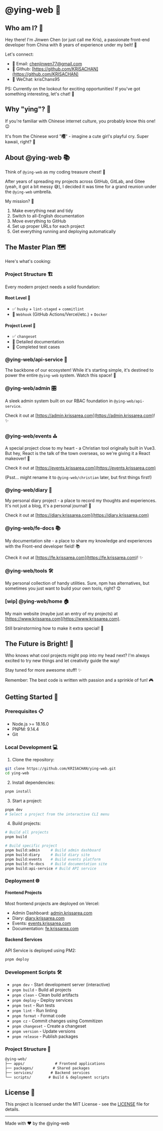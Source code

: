 # @ying-web 🌟

## Who am I? 👋

Hey there! I'm Jinwen Chen (or just call me Kris), a passionate front-end developer from China with 8 years of experience under my belt! 🚀

Let's connect:

-   📧 Email: [chenjinwen77@gmail.com](mailto:chenjinwen77@gmail.com)
-   🐙 Github: [https://github.com/KRISACHAN](https://github.com/KRISACHAN)
-   💬 WeChat: krisChans95

PS: Currently on the lookout for exciting opportunities! If you've got something interesting, let's chat! 🤝

## Why "ying"? 🤔

If you're familiar with Chinese internet culture, you probably know this one! 😉

It's from the Chinese word "**嘤**" - imagine a cute girl's playful cry. Super kawaii, right? 🎀

## About @ying-web 📚

Think of `@ying-web` as my coding treasure chest! 💎

After years of spreading my projects across GitHub, GitLab, and Gitee (yeah, it got a bit messy 😅), I decided it was time for a grand reunion under the `@ying-web` umbrella.

My mission? 🎯

1. Make everything neat and tidy
2. Switch to all-English documentation
3. Move everything to GitHub
4. Set up proper URLs for each project
5. Get everything running and deploying automatically

## The Master Plan 🗺️

Here's what's cooking:

### Project Structure 🏗️

Every modern project needs a solid foundation:

#### Root Level 🌳

-   ✅ `husky` + `lint-staged` + `commitlint`
-   🚧 `Webhook` (GitHub Actions/Vercel/etc.) + `Docker`

#### Project Level 🌱

-   ✅ `changeset`
-   🚧 Detailed documentation
-   🚧 Completed test cases

### @ying-web/api-service 🔌

The backbone of our ecosystem! While it's starting simple, it's destined to power the entire `@ying-web` system. Watch this space! 🚀

### @ying-web/admin 🎛️

A sleek admin system built on our RBAC foundation in `@ying-web/api-service`.

Check it out at [https://admin.krissarea.com](https://admin.krissarea.com)! ✨

### @ying-web/events ⛪

A special project close to my heart - a Christian tool originally built in Vue3. But hey, React is the talk of the town overseas, so we're giving it a React makeover! 🔄

Check it out at [https://events.krissarea.com](https://events.krissarea.com)

(Psst... might rename it to `@ying-web/christian` later, but first things first!)

### @ying-web/diary 📔

My personal diary project - a place to record my thoughts and experiences. It's not just a blog, it's a personal journal! 📖

Check it out at [https://diary.krissarea.com](https://diary.krissarea.com)

### @ying-web/fe-docs 📚

My documentation site - a place to share my knowledge and experiences with the Front-end developer field! 📚

Check it out at [https://fe.krissarea.com](https://fe.krissarea.com)! ✨

### @ying-web/tools 🛠️

My personal collection of handy utilities. Sure, npm has alternatives, but sometimes you just want to build your own tools, right? 😊

### [wip] @ying-web/home 🏠

My main website (maybe just an entry of my projects) at [https://www.krissarea.com](https://www.krissarea.com).

Still brainstorming how to make it extra special! 🎨

## The Future is Bright! 🌈

Who knows what cool projects might pop into my head next? I'm always excited to try new things and let creativity guide the way!

Stay tuned for more awesome stuff! ✨

Remember: The best code is written with passion and a sprinkle of fun! 🎮

## Getting Started 🚀

### Prerequisites 📋

-   Node.js >= 18.16.0
-   PNPM: 9.14.4
-   Git

### Local Development 💻

1. Clone the repository:

```bash
git clone https://github.com/KRISACHAN/ying-web.git
cd ying-web
```

2. Install dependencies:

```bash
pnpm install
```

3. Start a project:

```bash
pnpm dev
# Select a project from the interactive CLI menu
```

4. Build projects:

```bash
# Build all projects
pnpm build

# Build specific project
pnpm build:admin     # Build admin dashboard
pnpm build:diary     # Build diary site
pnpm build:events    # Build events platform
pnpm build:fe-docs   # Build documentation site
pnpm build:api-service # Build API service
```

### Deployment 🌐

#### Frontend Projects

Most frontend projects are deployed on Vercel:

-   Admin Dashboard: [admin.krissarea.com](https://admin.krissarea.com)
-   Diary: [diary.krissarea.com](https://diary.krissarea.com)
-   Events: [events.krissarea.com](https://events.krissarea.com)
-   Documentation: [fe.krissarea.com](https://fe.krissarea.com)

#### Backend Services

API Service is deployed using PM2:

```bash
pnpm deploy
```

### Development Scripts 🛠

-   `pnpm dev` - Start development server (interactive)
-   `pnpm build` - Build all projects
-   `pnpm clean` - Clean build artifacts
-   `pnpm deploy` - Deploy services
-   `pnpm test` - Run tests
-   `pnpm lint` - Run linting
-   `pnpm format` - Format code
-   `pnpm cz` - Commit changes using Commitizen
-   `pnpm changeset` - Create a changeset
-   `pnpm version` - Update versions
-   `pnpm release` - Publish packages

### Project Structure 📂

```txt
@ying-web/
├── apps/              # Frontend applications
├── packages/         # Shared packages
├── services/        # Backend services
└── scripts/        # Build & deployment scripts
```

## License 📄

This project is licensed under the MIT License - see the [LICENSE](LICENSE) file for details.

---

Made with ❤️ by the @ying-web
